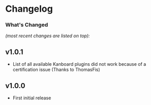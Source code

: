 # Changelog

### What's Changed

_(most recent changes are listed on top):_  

## v1.0.1

- List of all available Kanboard plugins did not work because of a certification issue (Thanks to ThomasFis)

## v1.0.0
- First initial release
